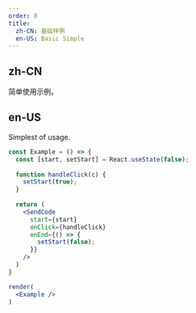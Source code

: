 ```yaml
---
order: 0
title:
  zh-CN: 基础样例
  en-US: Basic Simple
---
```


## zh-CN

简单使用示例。

## en-US

Simplest of usage.

```jsx
const Example = () => {
  const [start, setStart] = React.useState(false);
  
  function handleClick(c) {
    setStart(true);
  }
  
  return (
    <SendCode
      start={start}
      onClick={handleClick}
      onEnd={() => {
        setStart(false);
      }}
    />
  )
}

render(
  <Example />
)
```
